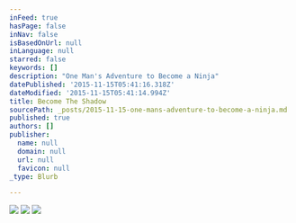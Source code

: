 ```yaml
---
inFeed: true
hasPage: false
inNav: false
isBasedOnUrl: null
inLanguage: null
starred: false
keywords: []
description: "One Man's Adventure to Become a Ninja"
datePublished: '2015-11-15T05:41:16.318Z'
dateModified: '2015-11-15T05:41:14.994Z'
title: Become The Shadow
sourcePath: _posts/2015-11-15-one-mans-adventure-to-become-a-ninja.md
published: true
authors: []
publisher:
  name: null
  domain: null
  url: null
  favicon: null
_type: Blurb

---
```

![](https://the-grid-user-content.s3-us-west-2.amazonaws.com/7e89776f-4280-443a-9c6d-5065b4254f6d.png)
![](https://the-grid-user-content.s3-us-west-2.amazonaws.com/fc2aa211-a128-46f1-a1b6-f111485534ca.png)
![](https://the-grid-user-content.s3-us-west-2.amazonaws.com/087dc897-b366-4a97-9099-dba379b8cb26.jpg)

#